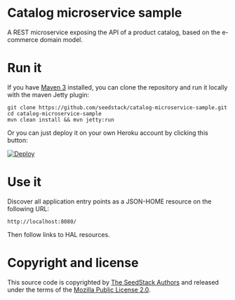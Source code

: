 # Catalog microservice sample

A REST microservice exposing the API of a product catalog, based on the e-commerce domain model.

# Run it

If you have [Maven 3](http://maven.apache.org/) installed, you can clone the repository and run it locally with the maven Jetty plugin:

    git clone https://github.com/seedstack/catalog-microservice-sample.git
    cd catalog-microservice-sample
    mvn clean install && mvn jetty:run

Or you can just deploy it on your own Heroku account by clicking this button:

[![Deploy](https://www.herokucdn.com/deploy/button.png)](https://heroku.com/deploy)
 
# Use it

Discover all application entry points as a JSON-HOME resource on the following URL:

    http://localhost:8080/

Then follow links to HAL resources.

# Copyright and license

This source code is copyrighted by [The SeedStack Authors](https://github.com/seedstack/seedstack/blob/master/AUTHORS) and
released under the terms of the [Mozilla Public License 2.0](https://www.mozilla.org/MPL/2.0/). 
